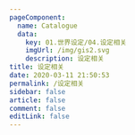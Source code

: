 ```yaml
---
pageComponent: 
  name: Catalogue
  data: 
    key: 01.世界设定/04.设定相关
    imgUrl: /img/gis2.svg
    description: 设定相关
title: 设定相关
date: 2020-03-11 21:50:53
permalink: /设定相关
sidebar: false
article: false
comment: false
editLink: false
---
```

